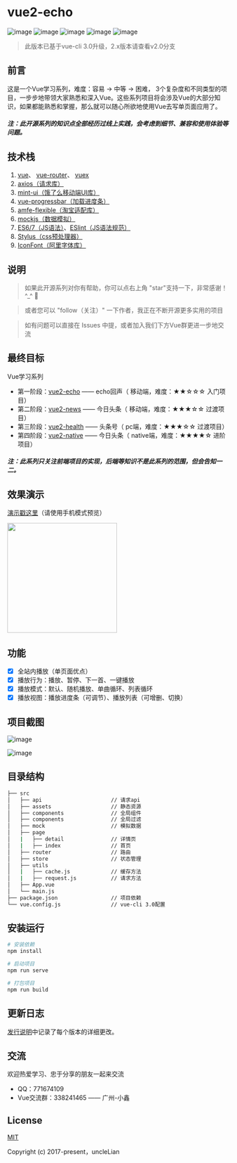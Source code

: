 #  vue2-echo

![image](https://img.shields.io/badge/vue-2.5.17-blue.svg)
![image](https://img.shields.io/badge/vue--router-3.0.1-blue.svg)
![image](https://img.shields.io/badge/vuex-3.0.1-blue.svg)
![image](https://img.shields.io/badge/mint--ui-2.2.13-blue.svg)
![image](https://img.shields.io/badge/vue--cli-3.0.0.rc--12-green.svg)

> 此版本已基于vue-cli 3.0升级，2.x版本请查看v2.0分支 

## 前言
这是一个Vue学习系列，难度：容易 -> 中等 -> 困难， 3个复杂度和不同类型的项目，一步步地带领大家熟悉和深入Vue。这些系列项目将会涉及Vue的大部分知识，如果都能熟悉和掌握，那么就可以随心所欲地使用Vue去写单页面应用了。

##### 注：此开源系列的知识点全部经历过线上实践，会考虑到细节、兼容和使用体验等问题。

## 技术栈
1. [vue](https://cn.vuejs.org/v2/guide/)、 [vue-router](https://router.vuejs.org/zh-cn/essentials/getting-started.html)、 [vuex](https://vuex.vuejs.org/zh-cn/getting-started.html)
2. [axios（请求库）](https://github.com/axios/axios)
3. [mint-ui（饿了么移动端UI库）](http://mint-ui.github.io/docs/#/zh-cn2)
4. [vue-progressbar（加载进度条）](https://github.com/hilongjw/vue-progressbar)
5. [amfe-flexible（淘宝适配库）](https://github.com/amfe/lib-flexible)
6. [mockjs（数据模拟）](http://mockjs.com/)
7. [ES6/7（JS语法）](https://github.com/lukehoban/es6features)、[ESlint（JS语法规范）](https://github.com/standard/standard/blob/master/docs/RULES-zhcn.md)
8. [Stylus（css预处理器）](https://github.com/stylus/stylus)
9. [IconFont（阿里字体库）](http://www.iconfont.cn/)

## 说明
> 如果此开源系列对你有帮助，你可以点右上角 "star"支持一下，非常感谢！^_^ 🌹

> 或者您可以 "follow（关注）" 一下作者，我正在不断开源更多实用的项目

> 如有问题可以直接在 Issues 中提，或者加入我们下方Vue群更进一步地交流

## 最终目标
Vue学习系列
- 第一阶段：[vue2-echo](https://github.com/uncleLian/vue2-echo) —— echo回声（ 移动端，难度：★★☆☆☆  入门项目）
- 第二阶段：[vue2-news](https://github.com/uncleLian/vue2-news) —— 今日头条（ 移动端，难度：★★★☆☆ 过渡项目）
- 第三阶段：[vue2-health](https://github.com/uncleLian/vue2-health) —— 头条号（ pc端，难度：★★★☆☆ 过渡项目）
- 第四阶段：[vue2-native](https://github.com/uncleLian/vue2-native) —— 今日头条（ native端，难度：★★★★☆ 进阶项目）

##### 注：此系列只关注前端项目的实现，后端等知识不是此系列的范围，但会告知一二。

## 效果演示 

[演示戳这里](http://echo.liansixin.win)（请使用手机模式预览）

<img src="https://github.com/uncleLian/vue2-echo/raw/master/screenshots/echo_QRcode.png" width="250" height="250"/>

## 功能

- [x] 全站内播放（单页面优点）
- [x] 播放行为：播放、暂停、下一首、一键播放
- [x] 播放模式：默认、随机播放、单曲循环、列表循环
- [x] 播放视图：播放进度条（可调节）、播放列表（可增删、切换）

## 项目截图

![image](https://github.com/uncleLian/vue2-echo/raw/master/screenshots/echo_index.png)

![image](https://github.com/uncleLian/vue2-echo/raw/master/screenshots/echo_detail.png)

## 目录结构

``` bash
├── src                          
│   ├── api                      // 请求api
│   ├── assets                   // 静态资源
│   ├── components               // 全局组件
│   ├── components               // 全局过滤
│   ├── mock                     // 模拟数据
│   ├── page                   
│   |   ├── detail               // 详情页
│   |   ├── index                // 首页
│   ├── router                   // 路由
│   ├── store                    // 状态管理
│   ├── utils                   
│   |   ├── cache.js             // 缓存方法
│   |   ├── request.js           // 请求方法
│   ├── App.vue
│   └── main.js
├── package.json                 // 项目依赖
└── vue.config.js                // vue-cli 3.0配置
```

## 安装运行

``` bash
# 安装依赖
npm install

# 启动项目
npm run serve

# 打包项目
npm run build
```

## 更新日志
[发行说明](https://github.com/uncleLian/vue2-echo/releases)中记录了每个版本的详细更改。

## 交流

欢迎热爱学习、忠于分享的朋友一起来交流
- QQ：771674109
- Vue交流群：338241465 —— 广州-小鑫

## License

[MIT](https://github.com/uncleLian/vue2-echo/blob/master/LICENSE)

Copyright (c) 2017-present，uncleLian
